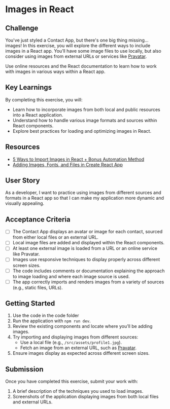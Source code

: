 # Images in React

## Challenge

You've just styled a Contact App, but there's one big thing missing... images! In this exercise, you will explore the different ways to include images in a React app. You’ll have some image files to use locally, but also consider using images from external URLs or services like [Pravatar](https://i.pravatar.cc/150?u=fake@pravatar.com).

Use online resources and the React documentation to learn how to work with images in various ways within a React app.

## Key Learnings

By completing this exercise, you will:

- Learn how to incorporate images from both local and public resources into a React application.
- Understand how to handle various image formats and sources within React components.
- Explore best practices for loading and optimizing images in React.

## Resources

- [5 Ways to Import Images in React + Bonus Automation Method](https://cloudinary.com/guides/web-performance/5-ways-to-import-images-in-react-bonus-automation-method)
- [Adding Images, Fonts, and Files in Create React App](https://create-react-app.dev/docs/adding-images-fonts-and-files/)

## User Story

As a developer, I want to practice using images from different sources and formats in a React app so that I can make my application more dynamic and visually appealing.

## Acceptance Criteria

- [ ] The Contact App displays an avatar or image for each contact, sourced from either local files or an external URL.
- [ ] Local image files are added and displayed within the React components.
- [ ] At least one external image is loaded from a URL or an online service like Pravatar.
- [ ] Images use responsive techniques to display properly across different screen sizes.
- [ ] The code includes comments or documentation explaining the approach to image loading and where each image source is used.
- [ ] The app correctly imports and renders images from a variety of sources (e.g., static files, URLs).

## Getting Started

1. Use the code in the code folder
2. Run the application with `npm run dev`.
3. Review the existing components and locate where you’ll be adding images.
4. Try importing and displaying images from different sources:
   - Use a local file (e.g., `/src/assets/profile1.jpg`).
   - Fetch an image from an external URL, such as [Pravatar](https://i.pravatar.cc/150?u=fake@pravatar.com).
5. Ensure images display as expected across different screen sizes.

## Submission

Once you have completed this exercise, submit your work with:

1. A brief description of the techniques you used to load images.
2. Screenshots of the application displaying images from both local files and external URLs.
